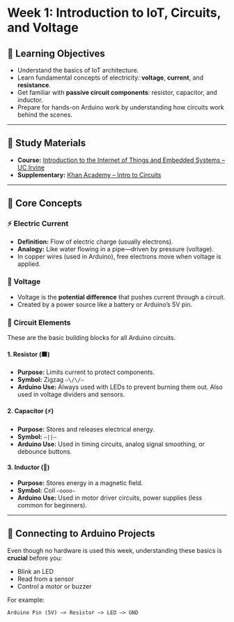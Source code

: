 # Week 1: Introduction to IoT, Circuits, and Voltage

## 🎯 Learning Objectives
- Understand the basics of IoT architecture.
- Learn fundamental concepts of electricity: **voltage**, **current**, and **resistance**.
- Get familiar with **passive circuit components**: resistor, capacitor, and inductor.
- Prepare for hands-on Arduino work by understanding how circuits work behind the scenes.

---

## 📘 Study Materials
- **Course:** [Introduction to the Internet of Things and Embedded Systems – UC Irvine](https://www.coursera.org/learn/iot)
- **Supplementary:** [Khan Academy – Intro to Circuits](https://www.khanacademy.org/science/electrical-engineering)

---

## 🧱 Core Concepts

### ⚡ Electric Current
- **Definition:** Flow of electric charge (usually electrons).
- **Analogy:** Like water flowing in a pipe—driven by pressure (voltage).
- In copper wires (used in Arduino), free electrons move when voltage is applied.

### 🔋 Voltage
- Voltage is the **potential difference** that pushes current through a circuit.
- Created by a power source like a battery or Arduino’s 5V pin.

### 🔌 Circuit Elements
These are the basic building blocks for all Arduino circuits.

#### 1. Resistor (🟫)
- **Purpose:** Limits current to protect components.
- **Symbol:** Zigzag `—\/\/—`
- **Arduino Use:** Always used with LEDs to prevent burning them out. Also used in voltage dividers and sensors.

#### 2. Capacitor (⚡)
- **Purpose:** Stores and releases electrical energy.
- **Symbol:** `—||—`
- **Arduino Use:** Used in timing circuits, analog signal smoothing, or debounce buttons.

#### 3. Inductor (🧲)
- **Purpose:** Stores energy in a magnetic field.
- **Symbol:** Coil `—oooo—`
- **Arduino Use:** Used in motor driver circuits, power supplies (less common for beginners).

---

## 🔧 Connecting to Arduino Projects

Even though no hardware is used this week, understanding these basics is **crucial** before you:
- Blink an LED
- Read from a sensor
- Control a motor or buzzer

For example:
```text
Arduino Pin (5V) —> Resistor —> LED —> GND
